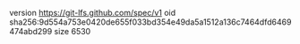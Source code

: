 version https://git-lfs.github.com/spec/v1
oid sha256:9d554a753e0420de655f033bd354e49da5a1512a136c7464dfd6469474abd299
size 6530
